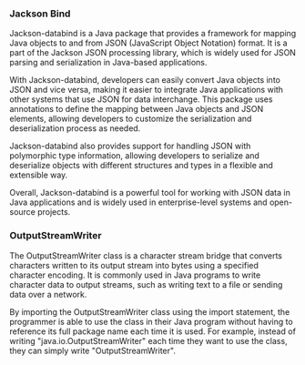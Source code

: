 ### Jackson Bind
Jackson-databind is a Java package that provides a framework for mapping Java objects to and from JSON (JavaScript Object Notation) format. It is a part of the Jackson JSON processing library, which is widely used for JSON parsing and serialization in Java-based applications.

With Jackson-databind, developers can easily convert Java objects into JSON and vice versa, making it easier to integrate Java applications with other systems that use JSON for data interchange. This package uses annotations to define the mapping between Java objects and JSON elements, allowing developers to customize the serialization and deserialization process as needed.

Jackson-databind also provides support for handling JSON with polymorphic type information, allowing developers to serialize and deserialize objects with different structures and types in a flexible and extensible way.

Overall, Jackson-databind is a powerful tool for working with JSON data in Java applications and is widely used in enterprise-level systems and open-source projects.

### OutputStreamWriter

The OutputStreamWriter class is a character stream bridge that converts characters written to its output stream into bytes using a specified character encoding. It is commonly used in Java programs to write character data to output streams, such as writing text to a file or sending data over a network.

By importing the OutputStreamWriter class using the import statement, the programmer is able to use the class in their Java program without having to reference its full package name each time it is used. For example, instead of writing "java.io.OutputStreamWriter" each time they want to use the class, they can simply write "OutputStreamWriter".
